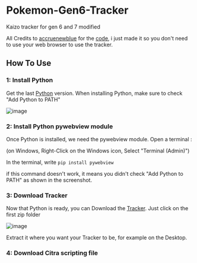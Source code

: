 # Pokemon-Gen6-Tracker
Kaizo tracker for gen 6 and 7 modified

All Credits to [accruenewblue](https://github.com/accruenewblue) for the [code](https://github.com/accruenewblue/Citra-Tracker), i just made it so you don't need to use your web browser to use the tracker.

## How To Use
### 1: Install Python
Get the last [Python](https://www.python.org/downloads/) version. When installing Python, make sure to check "Add Python to PATH"

![image](https://github.com/RahaSey/Pokemon-Gen6-Tracker/assets/151651225/8ff29bcf-7748-46c8-916e-79a1cd99c0dd)

### 2: Install Python pywebview module
Once Python is installed, we need the pywebview module. Open a terminal : 

(on Windows, Right-Click on the Windows icon, Select "Terminal (Admin)")

In the terminal, write `pip install pywebview` 

if this command doesn't work, it means you didn't check "Add Python to PATH" as shown in the screenshot.

### 3: Download Tracker
Now that Python is ready, you can Download the [Tracker](https://github.com/RahaSey/Pokemon-Gen6-Tracker/releases/tag/v0.1). Just click on the first zip folder

![image](https://github.com/RahaSey/Pokemon-Gen6-Tracker/assets/151651225/b23312a1-552a-43aa-906e-6dbb26e6a3dc)

Extract it where you want your Tracker to be, for example on the Desktop.

### 4: Download Citra scripting file

